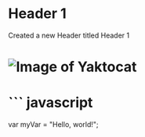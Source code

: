 # Header 1 


Created a new Header titled Header 1
# ![Image of Yaktocat](https://octodex.github.com/images/yaktocat.png)
# ``` javascript
var myVar = "Hello, world!";
```
